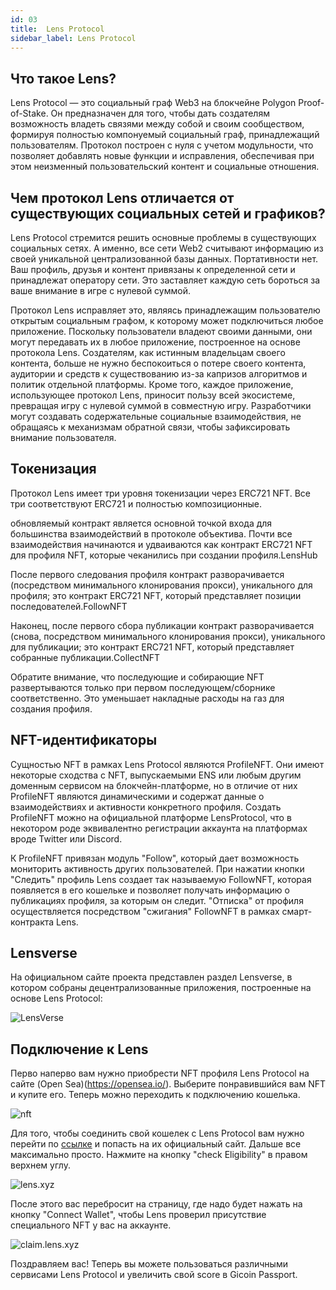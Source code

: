 ```yaml
---
id: 03
title:  Lens Protocol
sidebar_label: Lens Protocol
---
```


## Что такое Lens?

Lens Protocol — это социальный граф Web3 на блокчейне Polygon Proof-of-Stake. Он предназначен для того, чтобы дать создателям возможность владеть связями между собой и своим сообществом, формируя полностью компонуемый социальный граф, принадлежащий пользователям. Протокол построен с нуля с учетом модульности, что позволяет добавлять новые функции и исправления, обеспечивая при этом неизменный пользовательский контент и социальные отношения.

## Чем протокол Lens отличается от существующих социальных сетей и графиков?

Lens Protocol стремится решить основные проблемы в существующих социальных сетях. А именно, все сети Web2 считывают информацию из своей уникальной централизованной базы данных. Портативности нет. Ваш профиль, друзья и контент привязаны к определенной сети и принадлежат оператору сети. Это заставляет каждую сеть бороться за ваше внимание в игре с нулевой суммой.

Протокол Lens исправляет это, являясь принадлежащим пользователю открытым социальным графом, к которому может подключиться любое приложение. Поскольку пользователи владеют своими данными, они могут передавать их в любое приложение, построенное на основе протокола Lens. Создателям, как истинным владельцам своего контента, больше не нужно беспокоиться о потере своего контента, аудитории и средств к существованию из-за капризов алгоритмов и политик отдельной платформы. Кроме того, каждое приложение, использующее протокол Lens, приносит пользу всей экосистеме, превращая игру с нулевой суммой в совместную игру. Разработчики могут создавать содержательные социальные взаимодействия, не обращаясь к механизмам обратной связи, чтобы зафиксировать внимание пользователя.


## Токенизация

Протокол Lens имеет три уровня токенизации через ERC721 NFT. Все три соответствуют ERC721 и полностью композиционные.

обновляемый контракт является основной точкой входа для большинства взаимодействий в протоколе объектива. Почти все взаимодействия начинаются и удваиваются как контракт ERC721 NFT для профиля NFT, которые чеканились при создании профиля.LensHub

После первого следования профиля контракт разворачивается (посредством минимального клонирования прокси), уникального для профиля; это контракт ERC721 NFT, который представляет позиции последователей.FollowNFT

Наконец, после первого сбора публикации контракт разворачивается (снова, посредством минимального клонирования прокси), уникального для публикации; это контракт ERC721 NFT, который представляет собранные публикации.CollectNFT

Обратите внимание, что последующие и собирающие NFT развертываются только при первом последующем/сборнике соответственно. Это уменьшает накладные расходы на газ для создания профиля.

## NFT-идентификаторы

Сущностью NFT в рамках Lens Protocol являются ProfileNFT. Они имеют некоторые сходства с NFT, выпускаемыми ENS или любым другим доменным сервисом на блокчейн-платформе, но в отличие от них ProfileNFT являются динамическими и содержат данные о взаимодействиях и активности конкретного профиля. Создать ProfileNFT можно на официальной платформе LensProtocol, что в некотором роде эквивалентно регистрации аккаунта на платформах вроде Twitter или Discord.

К ProfileNFT привязан модуль "Follow", который дает возможность мониторить активность других пользователей. При нажатии кнопки "Следить" профиль Lens создает так называемую FollowNFT, которая появляется в его кошельке и позволяет получать информацию о публикациях профиля, за которым он следит. "Отписка" от профиля осуществляется посредством "сжигания" FollowNFT в рамках смарт-контракта Lens.

## Lensverse

На официальном сайте проекта представлен раздел Lensverse, в котором собраны децентрализованные приложения, построенные на основе Lens Protocol:

![LensVerse](https://i.imgur.com/mYrspcD.png)

## Подключение к Lens

Перво наперво вам нужно приобрести NFT профиля Lens Protocol на сайте (Open Sea)(https://opensea.io/). Выберите понравившийся вам NFT и купите его. Теперь можно переходить к подключению кошелька.

![nft](https://i.imgur.com/mIuaRah.jpg)

Для того, чтобы соединить свой кошелек с Lens Protocol вам нужно перейти по [ссылке](https://www.lens.xyz/) и попасть на их официальный сайт. Дальше все максимально просто. Нажмите на кнопку "check Eligibility" в правом верхнем углу.

![lens.xyz](https://i.imgur.com/jAd1K0N.png)

После этого вас перебросит на страницу, где надо будет нажать на кнопку "Connect Wallet", чтобы Lens проверил присутствие специального NFT у вас на аккаунте.

![claim.lens.xyz](https://i.imgur.com/sLZgMdp.png)

Поздравляем вас! Теперь вы можете пользоваться различными сервисами Lens Protocol и увеличить свой score в Gicoin Passport. 